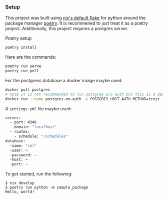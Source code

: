 
### Setup

This project was built using [nix's default flake](https://wiki.nixos.org/wiki/Flakes) for python around the package manager [poetry](https://python-poetry.org/). It is recommened to just treat it as a poetry project. Additionally, this project requires a postgres server.

Poetry setup
```sh
poetry install
```

Here are the commands:
```sh
poetry run serve
poetry run poll
```
For the postgress database a docker image maybe used:
```sh
docker pull postgres
# note it is not recommended to run postgres w/o auth but this is a demo
docker run --name postgres-no-auth -e POSTGRES_HOST_AUTH_METHOD=trust -d postgres
```

A `settings.yml` file maybe used:
```sh
server:
  - port: 4346
  - domain: "localhost"
  - routes:
    - schedule: "/schedules"
database:
  -name: "cel"
  -user: ~
  -password: ~
  -host: ~
  -port: ~
```

To get started, run the following:

```
$ nix develop
$ poetry run python -m sample_package
Hello, world!
```